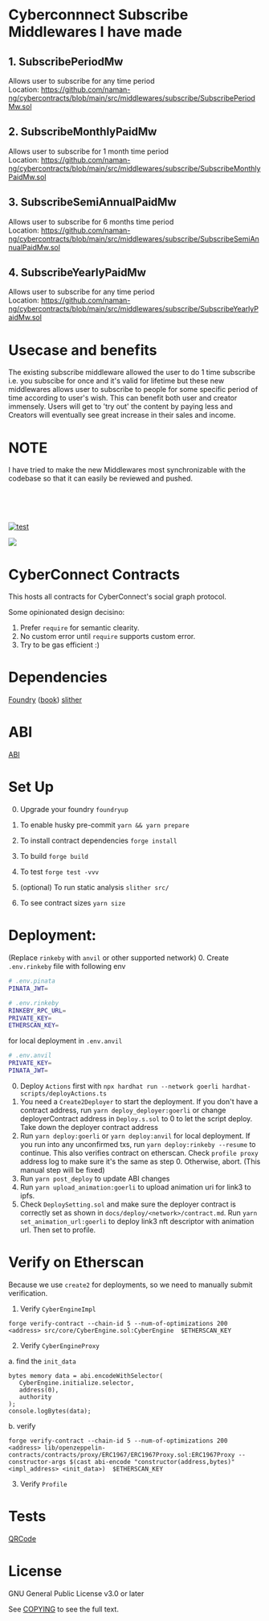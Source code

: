 # Cyberconnnect Subscribe Middlewares I have made
## 1. SubscribePeriodMw
Allows user to subscribe for any time period </br>
Location: https://github.com/naman-ng/cybercontracts/blob/main/src/middlewares/subscribe/SubscribePeriodMw.sol

## 2. SubscribeMonthlyPaidMw
Allows user to subscribe for 1 month time period </br>
Location: https://github.com/naman-ng/cybercontracts/blob/main/src/middlewares/subscribe/SubscribeMonthlyPaidMw.sol

## 3. SubscribeSemiAnnualPaidMw
Allows user to subscribe for 6 months time period </br>
Location: https://github.com/naman-ng/cybercontracts/blob/main/src/middlewares/subscribe/SubscribeSemiAnnualPaidMw.sol

## 4. SubscribeYearlyPaidMw
Allows user to subscribe for any time period </br>
Location: https://github.com/naman-ng/cybercontracts/blob/main/src/middlewares/subscribe/SubscribeYearlyPaidMw.sol


# Usecase and benefits
The existing subscribe middleware allowed the user to do 1 time subscribe i.e. you subscibe for once and it's valid for lifetime but these new middlewares allows user to subscribe to people for some specific period of time according to user's wish. This can benefit both user and creator immensely. Users will get to 'try out' the content by paying less and Creators will eventually see great increase in their sales and income.

# NOTE
I have tried to make the new Middlewares most synchronizable with the codebase so that it can easily be reviewed and pushed.


</br>
</br>
</br>

[![test](https://github.com/cyberconnecthq/cybercontracts/actions/workflows/test.yml/badge.svg)](https://github.com/cyberconnecthq/cybercontracts/actions/workflows/test.yml)

<a href="https://codecov.io/gh/cyberconnecthq/cybercontracts" > 
   <img src="https://codecov.io/gh/cyberconnecthq/cybercontracts/branch/main/graph/badge.svg?token=QKX1FYTBFM"/>
</a>

# CyberConnect Contracts

This hosts all contracts for CyberConnect's social graph protocol.

Some opinionated design decisino:

1. Prefer `require` for semantic clearity.
2. No custom error until `require` supports custom error.
3. Try to be gas efficient :)

# Dependencies

[Foundry](https://github.com/foundry-rs/foundry) ([book](https://book.getfoundry.sh/))
[slither](https://github.com/crytic/slither)

# ABI

[ABI](./docs/abi/)

# Set Up

0. Upgrade your foundry
   `foundryup`

1. To enable husky pre-commit
   `yarn && yarn prepare`

2. To install contract dependencies
   `forge install`

3. To build
   `forge build`

4. To test
   `forge test -vvv`

5. (optional) To run static analysis
   `slither src/`

6. To see contract sizes
   `yarn size`

# Deployment:

(Replace `rinkeby` with `anvil` or other supported network) 0. Create `.env.rinkeby` file with following env

```bash
# .env.pinata
PINATA_JWT=
```

```bash
# .env.rinkeby
RINKEBY_RPC_URL=
PRIVATE_KEY=
ETHERSCAN_KEY=
```

for local deployment in `.env.anvil`

```bash
# .env.anvil
PRIVATE_KEY=
PINATA_JWT=
```

0. Deploy `Actions` first with `npx hardhat run --network goerli hardhat-scripts/deployActions.ts`
1. You need a `Create2Deployer` to start the deployment. If you don't have a contract address, run `yarn deploy_deployer:goerli` or change deployerContract address in `Deploy.s.sol` to 0 to let the script deploy. Take down the deployer contract address
2. Run `yarn deploy:goerli` or `yarn deploy:anvil` for local deployment. If you run into any unconfirmed txs, run `yarn deploy:rinkeby --resume` to continue. This also verifies contract on etherscan. Check `profile proxy` address log to make sure it's the same as step 0. Otherwise, abort. (This manual step will be fixed)
3. Run `yarn post_deploy` to update ABI changes
4. Run `yarn upload_animation:goerli` to upload animation uri for link3 to ipfs.
5. Check `DeploySetting.sol` and make sure the deployer contract is correctly set as shown in `docs/deploy/<network>/contract.md`. Run `yarn set_animation_url:goerli` to deploy link3 nft descriptor with animation url. Then set to profile.

# Verify on Etherscan

Because we use `create2` for deployments, so we need to manually submit verification.

1. Verify `CyberEngineImpl`

```
forge verify-contract --chain-id 5 --num-of-optimizations 200 <address> src/core/CyberEngine.sol:CyberEngine  $ETHERSCAN_KEY
```

2. Verify `CyberEngineProxy`

a. find the `init_data`

```
bytes memory data = abi.encodeWithSelector(
   CyberEngine.initialize.selector,
   address(0),
   authority
);
console.logBytes(data);
```

b. verify

```
forge verify-contract --chain-id 5 --num-of-optimizations 200 <address> lib/openzeppelin-contracts/contracts/proxy/ERC1967/ERC1967Proxy.sol:ERC1967Proxy --constructor-args $(cast abi-encode "constructor(address,bytes)" <impl_address> <init_data>)  $ETHERSCAN_KEY
```

3. Verify `Profile`

# Tests

[QRCode](./docs/test/qrcode.md)

# License

GNU General Public License v3.0 or later

See [COPYING](./COPYING) to see the full text.
